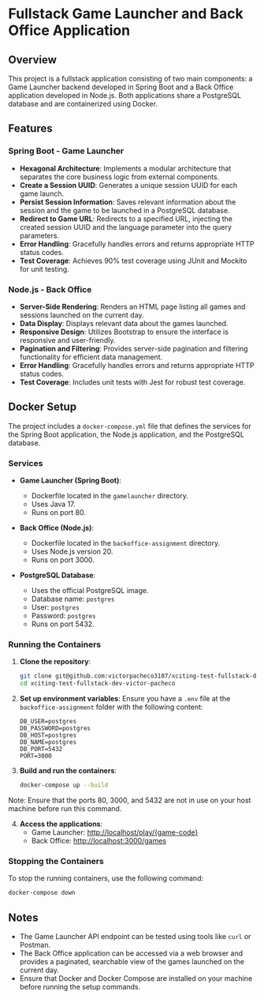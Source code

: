# Fullstack Game Launcher and Back Office Application

## Overview

This project is a fullstack application consisting of two main components: a Game Launcher backend developed in Spring Boot and a Back Office application developed in Node.js. Both applications share a PostgreSQL database and are containerized using Docker.

## Features

### Spring Boot - Game Launcher

- **Hexagonal Architecture**: Implements a modular architecture that separates the core business logic from external components.
- **Create a Session UUID**: Generates a unique session UUID for each game launch.
- **Persist Session Information**: Saves relevant information about the session and the game to be launched in a PostgreSQL database.
- **Redirect to Game URL**: Redirects to a specified URL, injecting the created session UUID and the language parameter into the query parameters.
- **Error Handling**: Gracefully handles errors and returns appropriate HTTP status codes.
- **Test Coverage**: Achieves 90% test coverage using JUnit and Mockito for unit testing.

### Node.js - Back Office

- **Server-Side Rendering**: Renders an HTML page listing all games and sessions launched on the current day.
- **Data Display**: Displays relevant data about the games launched.
- **Responsive Design**: Utilizes Bootstrap to ensure the interface is responsive and user-friendly.
- **Pagination and Filtering**: Provides server-side pagination and filtering functionality for efficient data management.
- **Error Handling**: Gracefully handles errors and returns appropriate HTTP status codes.
- **Test Coverage**: Includes unit tests with Jest for robust test coverage.

## Docker Setup

The project includes a `docker-compose.yml` file that defines the services for the Spring Boot application, the Node.js application, and the PostgreSQL database.

### Services

- **Game Launcher (Spring Boot)**:
  - Dockerfile located in the `gamelauncher` directory.
  - Uses Java 17.
  - Runs on port 80.

- **Back Office (Node.js)**:
  - Dockerfile located in the `backoffice-assignment` directory.
  - Uses Node.js version 20.
  - Runs on port 3000.

- **PostgreSQL Database**:
  - Uses the official PostgreSQL image.
  - Database name: `postgres`
  - User: `postgres`
  - Password: `postgres`
  - Runs on port 5432.

### Running the Containers

1. **Clone the repository**:
   ```bash
   git clone git@github.com:victorpacheco3107/xciting-test-fullstack-dev-victor-pacheco.git
   cd xciting-test-fullstack-dev-victor-pacheco
   ```

2. **Set up environment variables**:
   Ensure you have a `.env` file at the `backoffice-assignment` folder with the following content:
   ```env
   DB_USER=postgres
   DB_PASSWORD=postgres
   DB_HOST=postgres
   DB_NAME=postgres
   DB_PORT=5432
   PORT=3000
   ```

3. **Build and run the containers**:
   ```bash
   docker-compose up --build
   ```
Note: Ensure that the ports 80, 3000, and 5432 are not in use on your host machine before run this command.

4. **Access the applications**:
   - Game Launcher: [http://localhost/play/{game-code}](http://localhost/play/{game-code})
   - Back Office: [http://localhost:3000/games](http://localhost:3000/games)

### Stopping the Containers

To stop the running containers, use the following command:
```bash
docker-compose down
```

## Notes

- The Game Launcher API endpoint can be tested using tools like `curl` or Postman.
- The Back Office application can be accessed via a web browser and provides a paginated, searchable view of the games launched on the current day.
- Ensure that Docker and Docker Compose are installed on your machine before running the setup commands.


